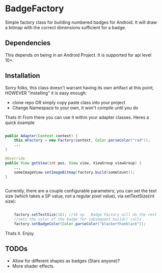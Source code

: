 # BadgeFactory
Simple factory class for building numbered badges for Android.  It will draw a bitmap with the correct dimensions 
sufficient for a badge.

## Dependencies
This depends on being in an Android Project.  It is supported for api level 10+.

## Installation

Sorry folks, this class doesn't warrant having its own artifact at this point, HOWEVER "installing" it is easy enough:

* clone repo OR simply copy paste class into your project
* Change Namespace to your own, it won't compile until you do

Thats it!  From there you can use it within your adapter classes.  Heres a quick example

```java

public Adapter(Context context) {
    this.mFactory = new Factory(context, Color.parseColor("red"));
    ...
}

@Override
public View getView(int pos, View view, ViewGroup viewGroup) {
    ...
    someImageView.setImageBitmap(factory.build(someCount));
}
    

```

Currently, there are a couple configurable parameters; you can set the text size (which takes a SP value, not a regular pixel value), via setTextSize(int size):

```java

    factory.setTextSize(16); //16 sp.  Badge Factory will do the rest
    //sets the color of the badge for subsequent build() calls
    factory.setBadgeColor(Color.parseColor("blackerthanblack"));
```

Thats it.  Enjoy.

## TODOs

* Allow for different shapes as badges (Stars anyone)?
* More shader effects.
